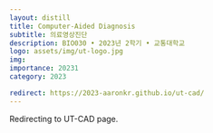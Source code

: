 ```yaml
---
layout: distill
title: Computer-Aided Diagnosis
subtitle: 의료영상진단
description: BIO030 • 2023년 2학기 • 교통대학교
logo: assets/img/ut-logo.jpg
img:
importance: 20231
category: 2023

redirect: https://2023-aaronkr.github.io/ut-cad/
---
```


Redirecting to UT-CAD page.
